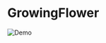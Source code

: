 # GrowingFlower

![Demo](https://github.com/juliahowes124/GrowingPlant/blob/master/GrowingFlower.gif)
